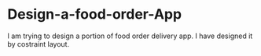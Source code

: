 # Design-a-food-order-App
I am trying to design a portion of food order delivery app. I have designed it by costraint layout. 
